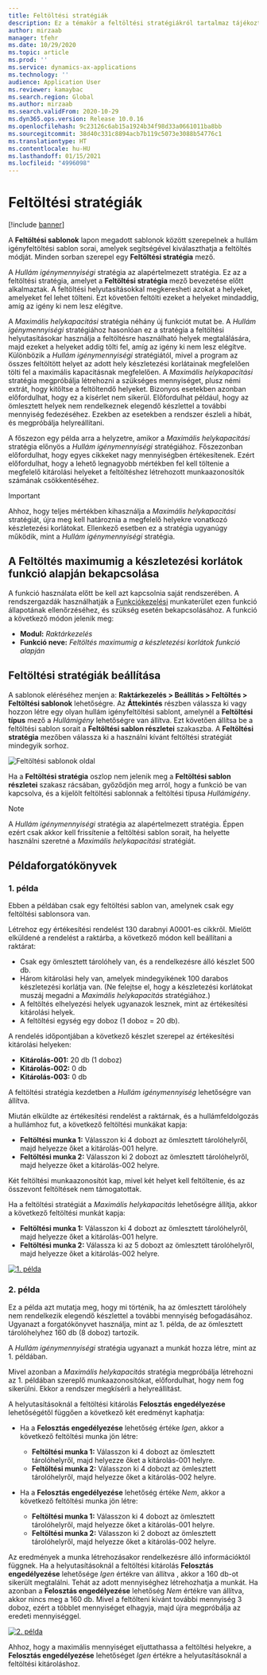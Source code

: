 ```yaml
---
title: Feltöltési stratégiák
description: Ez a témakör a feltöltési stratégiákról tartalmaz tájékoztatást, és bemutatja, hogyan lehet használni a Feltöltési stratégia mezőt a hullám igényfeltöltési sablon soraiban a feltöltés mód kiválasztásához.
author: mirzaab
manager: tfehr
ms.date: 10/29/2020
ms.topic: article
ms.prod: ''
ms.service: dynamics-ax-applications
ms.technology: ''
audience: Application User
ms.reviewer: kamaybac
ms.search.region: Global
ms.author: mirzaab
ms.search.validFrom: 2020-10-29
ms.dyn365.ops.version: Release 10.0.16
ms.openlocfilehash: 9c23126c6ab15a1924b34f98d33a0661011ba8bb
ms.sourcegitcommit: 38d40c331c8894acb7b119c5073e3088b54776c1
ms.translationtype: HT
ms.contentlocale: hu-HU
ms.lasthandoff: 01/15/2021
ms.locfileid: "4996098"
---
```

# <a name="replenishment-strategies"></a>Feltöltési stratégiák

[!include [banner](../includes/banner.md)]

A **Feltöltési sablonok** lapon megadott sablonok között szerepelnek a hullám igényfeltöltési sablon sorai, amelyek segítségével kiválaszthatja a feltöltés módját. Minden sorban szerepel egy **Feltöltési stratégia** mező.

A *Hullám igénymennyiségi* stratégia az alapértelmezett stratégia. Ez az a feltöltési stratégia, amelyet a **Feltöltési stratégia** mező bevezetése előtt alkalmaztak. A feltöltési helyutasításokkal megkeresheti azokat a helyeket, amelyeket fel lehet tölteni. Ezt követően feltölti ezeket a helyeket mindaddig, amíg az igény ki nem lesz elégítve.

A *Maximális helykapacitási* stratégia néhány új funkciót mutat be. A *Hullám igénymennyiségi* stratégiához hasonlóan ez a stratégia a feltöltési helyutasításokar használja a feltöltésre használható helyek megtalálására, majd ezeket a helyeket addig tölti fel, amíg az igény ki nem lesz elégítve. Különbözik a *Hullám igénymennyiségi* stratégiától, mivel a program az összes feltöltött helyet az adott hely készletezési korlátainak megfelelően tölti fel a maximális kapacitásnak megfelelően. A *Maximális helykapacitási* stratégia megpróbálja létrehozni a szükséges mennyiséget, plusz némi extrát, hogy kitöltse a feltöltendő helyeket. Bizonyos esetekben azonban előfordulhat, hogy ez a kísérlet nem sikerül. Előfordulhat például, hogy az ömlesztett helyek nem rendelkeznek elegendő készlettel a további mennyiség fedezéséhez. Ezekben az esetekben a rendszer észleli a hibát, és megpróbálja helyreállítani.

A főszezon egy példa arra a helyzetre, amikor a *Maximális helykapacitási* stratégia előnyös a *Hullám igénymennyiségi* stratégiához. Főszezonban előfordulhat, hogy egyes cikkeket nagy mennyiségben értékesítenek. Ezért előfordulhat, hogy a lehető legnagyobb mértékben fel kell töltenie a megfelelő kitárolási helyeket a feltöltéshez létrehozott munkaazonosítók számának csökkentéséhez.

> [!IMPORTANT]
> Ahhoz, hogy teljes mértékben kihasználja a *Maximális helykapacitási* stratégiát, újra meg kell határoznia a megfelelő helyekre vonatkozó készletezési korlátokat. Ellenkező esetben ez a stratégia ugyanúgy működik, mint a *Hullám igénymennyiségi* stratégia.

## <a name="turn-on-the-replenish-to-max-based-on-stocking-limits-feature"></a>A Feltöltés maximumig a készletezési korlátok funkció alapján bekapcsolása

A funkció használata előtt be kell azt kapcsolnia saját rendszerében. A rendszergazdák használhatják a [Funkciókezelési](../../fin-ops-core/fin-ops/get-started/feature-management/feature-management-overview.md) munkaterület ezen funkció állapotának ellenőrzéséhez, és szükség esetén bekapcsolásához. A funkció a következő módon jelenik meg:

- **Modul:** *Raktárkezelés*
- **Funkció neve:** *Feltöltés maximumig a készletezési korlátok funkció alapján*

## <a name="set-up-replenishment-strategies"></a>Feltöltési stratégiák beállítása

A sablonok eléréséhez menjen a: **Raktárkezelés \> Beállítás \> Feltöltés \> Feltöltési sablonok** lehetőségre. Az **Áttekintés** részben válassza ki vagy hozzon létre egy olyan hullám igényfeltöltési sablont, amelynél a **Feltöltési típus** mező a *Hullámigény* lehetőségre van állítva. Ezt követően állítsa be a feltöltési sablon sorait a **Feltöltési sablon részletei** szakaszba. A **Feltöltési stratégia** mezőben válassza ki a használni kívánt feltöltési stratégiát mindegyik sorhoz.

![Feltöltési sablonok oldal](media/ReplenTempWaveDmdMaxLocCap.png "Feltöltési sablonok oldal")

Ha a **Feltöltési stratégia** oszlop nem jelenik meg a **Feltöltési sablon részletei** szakasz rácsában, győződjön meg arról, hogy a funkció be van kapcsolva, és a kijelölt feltöltési sablonnak a feltöltési típusa *Hullámigény*.

> [!NOTE]
> A *Hullám igénymennyiségi* stratégia az alapértelmezett stratégia. Éppen ezért csak akkor kell frissítenie a feltöltési sablon sorait, ha helyette használni szeretné a *Maximális helykapacitási* stratégiát.

## <a name="example-scenarios"></a>Példaforgatókönyvek

### <a name="example-1"></a>1. példa

Ebben a példában csak egy feltöltési sablon van, amelynek csak egy feltöltési sablonsora van.

Létrehoz egy értékesítési rendelést 130 darabnyi A0001-es cikkről. Mielőtt elküldené a rendelést a raktárba, a következő módon kell beállítani a raktárat:

- Csak egy ömlesztett tárolóhely van, és a rendelkezésre álló készlet 500 db.
- Három kitárolási hely van, amelyek mindegyikének 100 darabos készletezési korlátja van. (Ne felejtse el, hogy a készletezési korlátokat muszáj megadni a *Maximális helykapacitás* stratégiához.)
- A feltöltés elhelyezési helyek ugyanazok lesznek, mint az értékesítési kitárolási helyek.
- A feltöltési egység egy doboz (1 doboz = 20 db).

A rendelés időpontjában a következő készlet szerepel az értékesítési kitárolási helyeken:

- **Kitárolás-001:** 20 db (1 doboz)
- **Kitárolás-002:** 0 db
- **Kitárolás-003:** 0 db

A feltöltési stratégia kezdetben a *Hullám igénymennyiség* lehetőségre van állítva.

Miután elküldte az értékesítési rendelést a raktárnak, és a hullámfeldolgozás a hullámhoz fut, a következő feltöltési munkákat kapja:

- **Feltöltési munka 1:** Válasszon ki 4 dobozt az ömlesztett tárolóhelyről, majd helyezze őket a kitárolás-001 helyre.
- **Feltöltési munka 2:** Válasszon ki 2 dobozt az ömlesztett tárolóhelyről, majd helyezze őket a kitárolás-002 helyre.

Két feltöltési munkaazonosítót kap, mivel két helyet kell feltöltenie, és az összevont feltöltések nem támogatottak.

Ha a feltöltési stratégiát a *Maximális helykapacitás* lehetőségre állítja, akkor a következő feltöltési munkát kapja:

- **Feltöltési munka 1:** Válasszon ki 4 dobozt az ömlesztett tárolóhelyről, majd helyezze őket a kitárolás-001 helyre.
- **Feltöltési munka 2:** Válassza ki az 5 dobozt az ömlesztett tárolóhelyről, majd helyezze őket a kitárolás-002 helyre.

[![1. példa](media/ReplenTemp_example_1.png "1. példa")](media/ReplenTemp_example_1_large.png)

### <a name="example-2"></a>2. példa

Ez a példa azt mutatja meg, hogy mi történik, ha az ömlesztett tárolóhely nem rendelkezik elegendő készlettel a további mennyiség befogadásához. Ugyanazt a forgatókönyvet használja, mint az 1. példa, de az ömlesztett tárolóhelyhez 160 db (8 doboz) tartozik.

A *Hullám igénymennyiségi* stratégia ugyanazt a munkát hozza létre, mint az 1. példában.

Mivel azonban a *Maximális helykapacitás* stratégia megpróbálja létrehozni az 1. példában szereplő munkaazonosítókat, előfordulhat, hogy nem fog sikerülni. Ekkor a rendszer megkísérli a helyreállítást.

A helyutasításoknál a feltöltési kitárolás **Felosztás engedélyezése** lehetőségétől függően a következő két eredményt kaphatja:

- Ha a **Felosztás engedélyezése** lehetőség értéke *Igen*, akkor a következő feltöltési munka jön létre:

    - **Feltöltési munka 1:** Válasszon ki 4 dobozt az ömlesztett tárolóhelyről, majd helyezze őket a kitárolás-001 helyre.
    - **Feltöltési munka 2:** Válasszon ki 4 dobozt az ömlesztett tárolóhelyről, majd helyezze őket a kitárolás-002 helyre.

- Ha a **Felosztás engedélyezése** lehetőség értéke *Nem*, akkor a következő feltöltési munka jön létre:

    - **Feltöltési munka 1:** Válasszon ki 4 dobozt az ömlesztett tárolóhelyről, majd helyezze őket a kitárolás-001 helyre.
    - **Feltöltési munka 2:** Válasszon ki 2 dobozt az ömlesztett tárolóhelyről, majd helyezze őket a kitárolás-002 helyre.

Az eredmények a munka létrehozásakor rendelkezésre álló információktól függnek. Ha a helyutasításoknál a feltöltési kitárolás **Felosztás engedélyezése** lehetősége *Igen* értékre van állítva , akkor a 160 db-ot sikerült megtalálni. Tehát az adott mennyiséghez létrehozhatja a munkát. Ha azonban a **Felosztás engedélyezése** lehetőség *Nem* értékre van állítva, akkor nincs meg a 160 db. Mivel a feltölteni kívánt további mennyiség 3 doboz, ezért a többlet mennyiséget elhagyja, majd újra megpróbálja az eredeti mennyiséggel.

[![2. példa](media/ReplenTemp_example_2.png "2. példa")](media/ReplenTemp_example_2_large.png)

Ahhoz, hogy a maximális mennyiséget eljuttathassa a feltöltési helyekre, a **Felosztás engedélyezése** lehetőséget *Igen* értékre a helyutasításoknál a feltöltési kitároláshoz.
